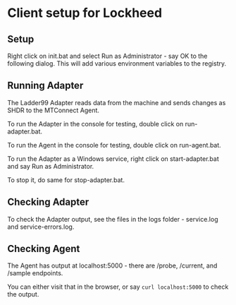 # Client setup for Lockheed

## Setup

Right click on init.bat and select Run as Administrator - say OK to the following dialog. This will add various environment variables to the registry. 

## Running Adapter

The Ladder99 Adapter reads data from the machine and sends changes as SHDR to the MTConnect Agent.

To run the Adapter in the console for testing, double click on run-adapter.bat.

To run the Agent in the console for testing, double click on run-agent.bat.

To run the Adapter as a Windows service, right click on start-adapter.bat and say Run as Administrator.

To stop it, do same for stop-adapter.bat.

## Checking Adapter

To check the Adapter output, see the files in the logs folder - service.log and service-errors.log. 

## Checking Agent

The Agent has output at localhost:5000 - there are /probe, /current, and /sample endpoints. 

You can either visit that in the browser, or say `curl localhost:5000` to check the output. 

